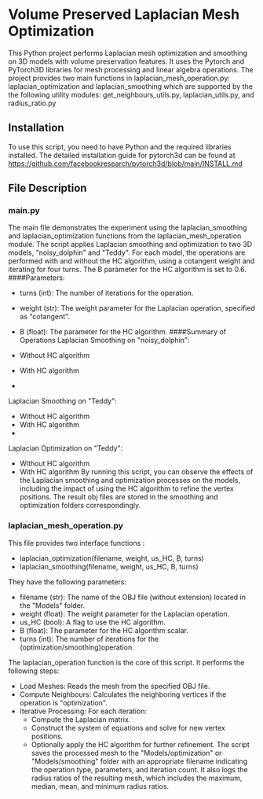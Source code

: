 # Volume Preserved Laplacian Mesh Optimization
This Python project performs Laplacian mesh optimization and smoothing on 3D models with volume preservation features. It uses the Pytorch and PyTorch3D libraries for mesh processing and linear algebra operations. The project provides two main functions in laplacian_mesh_operation.py: laplacian_optimization and laplacian_smoothing which are supported by the the following utility modules: get_neighbours_utils.py, laplacian_utils.py, and radius_ratio.py 
## Installation 
To use this script, you need to have Python and the required libraries installed. The detailed installation guide for pytorch3d can be found at https://github.com/facebookresearch/pytorch3d/blob/main/INSTALL.md
## File Description
### main.py
The main file demonstrates the experiment using the laplacian_smoothing and laplacian_optimization functions from the laplacian_mesh_operation module. The script applies Laplacian smoothing and optimization to two 3D models, "noisy_dolphin" and "Teddy". For each model, the operations are performed with and without the HC algorithm, using a cotangent weight and iterating for four turns. The B parameter for the HC algorithm is set to 0.6.
####Parameters:
- turns (int): The number of iterations for the operation.
- weight (str): The weight parameter for the Laplacian operation, specified as "cotangent".
- B (float): The parameter for the HC algorithm.
####Summary of Operations
Laplacian Smoothing on "noisy_dolphin":

- Without HC algorithm
- With HC algorithm
- 
Laplacian Smoothing on "Teddy":

- Without HC algorithm
- With HC algorithm
- 
Laplacian Optimization on "Teddy":

- Without HC algorithm
- With HC algorithm
By running this script, you can observe the effects of the Laplacian smoothing and optimization processes on the models, including the impact of using the HC algorithm to refine the vertex positions. The result obj files are stored in the smoothing and optimization folders correspondingly.
### laplacian_mesh_operation.py
This file provides two interface functions :
- laplacian_optimization(filename, weight, us_HC, B, turns)
- laplacian_smoothing(filename, weight, us_HC, B, turns)

They have the following parameters:

- filename (str): The name of the OBJ file (without extension) located in the "Models" folder.
- weight (float): The weight parameter for the Laplacian operation.
- us_HC (bool): A flag to use the HC algorithm.
- B (float): The parameter for the HC algorithm scalar.
- turns (int): The number of iterations for the (optimization/smoothing)operation.
  
The laplacian_operation function is the core of this script. It performs the following steps:
- Load Meshes: Reads the mesh from the specified OBJ file.
- Compute Neighbours: Calculates the neighboring vertices if the operation is "optimization".
- Iterative Processing: For each iteration:
  * Compute the Laplacian matrix.
  * Construct the system of equations and solve for new vertex positions.
  * Optionally apply the HC algorithm for further refinement.
The script saves the processed mesh to the "Models/optimization" or "Models/smoothing" folder with an appropriate filename indicating the operation type, parameters, and iteration count. It also logs the radius ratios of the resulting mesh, which includes the maximum, median, mean, and minimum radius ratios.
